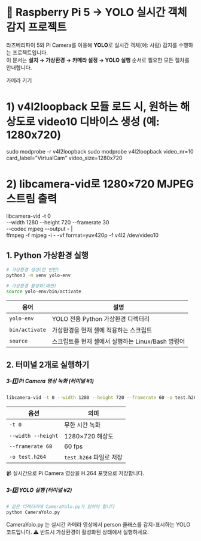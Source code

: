 # 🎯 Raspberry Pi 5 → YOLO 실시간 객체 감지 프로젝트

라즈베리파이 5와 Pi Camera를 이용해 **YOLO**로 실시간 객체(예: 사람) 감지를 수행하는 프로젝트입니다.  
이 문서는 **설치 → 가상환경 → 카메라 설정 → YOLO 실행** 순서로 필요한 모든 절차를 안내합니다.

카메라 키기
# 1) v4l2loopback 모듈 로드 시, 원하는 해상도로 video10 디바이스 생성 (예: 1280x720)
sudo modprobe -r v4l2loopback
sudo modprobe v4l2loopback video_nr=10 card_label="VirtualCam" video_size=1280x720

# 2) libcamera-vid로 1280×720 MJPEG 스트림 출력

libcamera-vid -t 0 \
  --width 1280 --height 720 --framerate 30 \
  --codec mjpeg --output - | \
ffmpeg -f mjpeg -i - -vf format=yuv420p -f v4l2 /dev/video10


## 1. Python 가상환경 실행

```bash
# 가상환경 생성(한 번만)
python3 -m venv yolo-env

# 가상환경 활성화(매번)
source yolo-env/bin/activate
```

| 용어             | 설명                               |
| -------------- | -------------------------------- |
| `yolo-env`     | YOLO 전용 Python 가상환경 디렉터리         |
| `bin/activate` | 가상환경을 현재 셸에 적용하는 스크립트            |
| `source`       | 스크립트를 현재 셸에서 실행하는 Linux/Bash 명령어 |

## 2. 터미널 2개로 실행하기

##### 3-1️⃣ Pi Camera 영상 녹화 (터미널 #1)
```bash
libcamera-vid -t 0 --width 1280 --height 720 --framerate 60 -o test.h264
```

| 옵션                 | 의미                 |
| ------------------ | ------------------ |
| `-t 0`             | 무한 시간 녹화           |
| `--width --height` | 1280×720 해상도       |
| `--framerate 60`   | 60 fps             |
| `-o test.h264`     | `test.h264` 파일로 저장 |

📹 실시간으로 Pi Camera 영상을 H.264 포맷으로 저장합니다.

##### 3-2️⃣ YOLO 실행 (터미널 #2)

```bash
# 같은 디렉터리에 CameraYolo.py가 있어야 합니다
python CameraYolo.py
```

CameraYolo.py 는 실시간 카메라 영상에서 person 클래스를 감지-표시하는 YOLO 코드입니다.
⚠️ 반드시 가상환경이 활성화된 상태에서 실행하세요.
